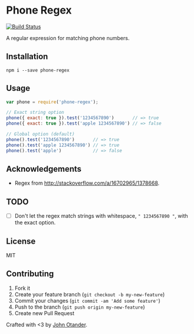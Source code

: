 # Phone Regex

[![Build Status](https://travis-ci.org/johnotander/phone-regex.svg?branch=master)](https://travis-ci.org/johnotander/phone-regex)

A regular expression for matching phone numbers.

## Installation

```
npm i --save phone-regex
```

## Usage

```javascript
var phone = require('phone-regex');

// Exact string option
phone({ exact: true }).test('1234567890')       // => true
phone({ exact: true }).test('apple 1234567890') // => false

// Global option (default)
phone().test('1234567890')       // => true
phone().test('apple 1234567890') // => true
phone().test('apple')            // => false
```

## Acknowledgements

* Regex from <http://stackoverflow.com/a/16702965/1378668>.

## TODO

- [ ] Don't let the regex match strings with whitespace, `" 1234567890 "`, with the exact option.

## License

MIT

## Contributing

1. Fork it
2. Create your feature branch (`git checkout -b my-new-feature`)
3. Commit your changes (`git commit -am 'Add some feature'`)
4. Push to the branch (`git push origin my-new-feature`)
5. Create new Pull Request

Crafted with <3 by [John Otander](http://johnotander.com).
